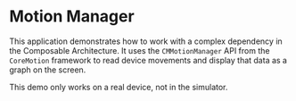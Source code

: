 # Motion Manager

This application demonstrates how to work with a complex dependency in the Composable Architecture. It uses the `CMMotionManager` API from the `CoreMotion` framework to read device movements and display that data as a graph on the screen.

This demo only works on a real device, not in the simulator.
